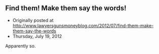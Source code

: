 ## Find them! Make them say the words!

 * Originally posted at http://www.lawyersgunsmoneyblog.com/2012/07/find-them-make-them-say-the-words
 * Thursday, July 19, 2012

Apparently so.